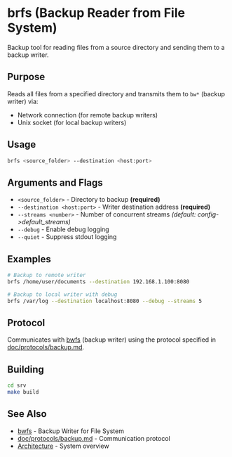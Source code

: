 # brfs (Backup Reader from File System)

Backup tool for reading files from a source directory and sending them to a backup writer.

## Purpose

Reads all files from a specified directory and transmits them to `bw*` (backup writer) via:
- Network connection (for remote backup writers)  
- Unix socket (for local backup writers)

## Usage

```bash
brfs <source_folder> --destination <host:port>
```

## Arguments and Flags

- `<source_folder>` - Directory to backup **(required)**
- `--destination <host:port>` - Writer destination address **(required)**
- `--streams <number>` - Number of concurrent streams *(default: config->default_streams)*
- `--debug` - Enable debug logging
- `--quiet` - Suppress stdout logging

## Examples

```bash
# Backup to remote writer
brfs /home/user/documents --destination 192.168.1.100:8080

# Backup to local writer with debug
brfs /var/log --destination localhost:8080 --debug --streams 5
```

## Protocol

Communicates with [bwfs](./bwfs.md) (backup writer) using the protocol specified in [doc/protocols/backup.md](../protocols/backup.md).

## Building

```bash
cd srv
make build
```

## See Also

- [bwfs](./bwfs.md) - Backup Writer for File System
- [doc/protocols/backup.md](../protocols/backup.md) - Communication protocol
- [Architecture](../ARCHITECTURE.md) - System overview